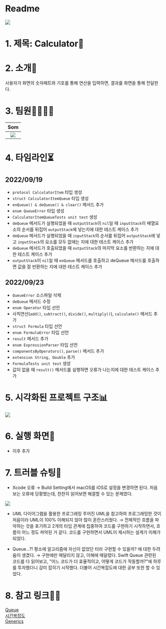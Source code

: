 # Readme
![](https://i.imgur.com/kJQrysx.png)

# **1. 제목: Calculator🧮**

# **2. 소개💬**
사용자가 화면의 숫자패트와 기호를 통해 연산을 입력하면, 결과를 화면을 통해 전달한다.

# **3. 팀원👩‍💻👩‍💻**
|Som|
|:-----:|
|![](https://i.imgur.com/1AzO7gz.png)|

# **4. 타임라인⏳**
## 2022/09/19
- `protocol CalculatorItem` 타입 생성 
- `struct CalculatorItemQueue` 타입 생성
- `enQueue() & deQueue() & clear()` 메서드 추가
- `enum QueueError` 타입 생성
- `CalculatorItemQueueTests unit test` 생성
- `deQueue` 메서드가 실행되었을 때 `outputStack`이 `nil`일 때 `inputStack`이 배열요소의 순서를 뒤집어 `outputStack`에 넣는지에 대한 테스트 케이스 추가
- `deQueue` 메서드가 실행되었을 때 `inputStack`의 순서를 뒤집어 `outputStack`에 넣고 `inputStack`의 요소를 모두 없애는 지에 대한 테스트 케이스 추가
- `deQueue` 메서드가 호출되었을 때 `outputStack`의 마지막 요소를 반환하는 지에 대한 테스트 케이스 추가
- `outputStack`이 `nil`일 때 `enQueue` 메서드를 호출하고 deQueue 메서드를 호출하면 값을 잘 반환하는 지에 대한 테스트 케이스 추가

## 2022/09/23
- `QueueError` 소스파일 삭제
- `deQueue` 메서드 수정
- `enum Operator` 타입 선언
- 사칙연산(`add()`, `subtract()`, `divide()`, `multiply()`), `calculate()` 메서드 추가 
- `struct Formula` 타입 선언
- `enum FormulaError` 타입 선언
- `result` 메서드 추가
- `enum ExpressionParser` 타입 선언
- `componentsByOperators()`, `parse()` 메서드 추가
- `extension String, Double` 추가
- `FormulaTests unit test` 생성
- 값이 없을 때 `result()` 메서드를 실행하면 오류가 나는지에 대한 테스트 케이스 추가



# **5. 시각화된 프로젝트 구조📊**
![](https://i.imgur.com/ryUAmVx.jpg)


# **6. 실행 화면📱**
- 이후 추가

# **7. 트러블 슈팅🧐**
- Xcode 오류
→ Build Setting에서 macOS를 iOS로 설정을 변경하면 된다. 처음 보는 오류에 당황했는데, 찬찬히 읽어보면 해결할 수 있는 문제였다.

![](https://i.imgur.com/Nyugzqe.png)

- UML 다이어그램을 활용한 프로그래밍
주어진 UML을 참고하여 프로그래밍한 것이 처음이라 UML이 100% 이해되지 않아 많이 혼란스러웠다. 
→ 전체적인 흐름을 파악하는 것을 포기하고 2개의 타입 관계에 집중하여 코드를 구현하기 시작하면서, 흐름이 어느 정도 파악된 거 같다. 코드를 구현하면서 UML이 제시하는 설계가 이해가 되었다. 

- Queue...?!
평소에 알고리즘에 자신이 없었던 터라 구현할 수 있을까? 에 대한 두려움이 생겼다.
→ 구현에만 매달리지 않고, 이해에 매달렸다. Swift Queue 관련된 코드를 다 읽어보고, "어느 코드가 더 효율적이고, 어떻게 코드가 작동할까?"에 하루를 투자했더니 감이 잡히기 시작했다. 더불어 시간복잡도에 대한 공부 또한 할 수 있었다.



# **8. 참고 링크🙇‍♀️**
[Queue](https://github.com/raywenderlich/swift-algorithm-club/tree/master/Queue) <br>
[시간복잡도](https://hanamon.kr/%EC%95%8C%EA%B3%A0%EB%A6%AC%EC%A6%98-time-complexity-%EC%8B%9C%EA%B0%84-%EB%B3%B5%EC%9E%A1%EB%8F%84/) <br>
[Generics](https://docs.swift.org/swift-book/LanguageGuide/Generics.html)
